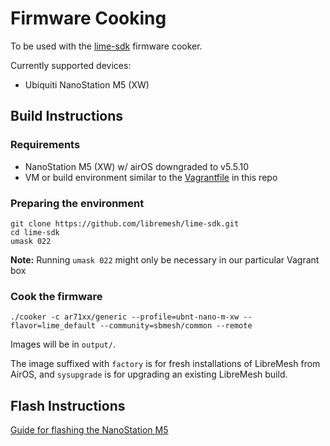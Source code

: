 # Firmware Cooking

To be used with the [lime-sdk](https://github.com/libremesh/lime-sdk) firmware cooker.

Currently supported devices:
- Ubiquiti NanoStation M5 (XW)


## Build Instructions

### Requirements

- NanoStation M5 (XW) w/ airOS downgraded to v5.5.10
- VM or build environment similar to the [Vagrantfile](https://github.com/sbmesh/documentation/blob/master/Vagrantfile) in this repo


### Preparing the environment

```
git clone https://github.com/libremesh/lime-sdk.git
cd lime-sdk
umask 022
```
**Note:** Running `umask 022` might only be necessary in our particular Vagrant box

### Cook the firmware

```
./cooker -c ar71xx/generic --profile=ubnt-nano-m-xw --flavor=lime_default --community=sbmesh/common --remote
```

Images will be in `output/`.

The image suffixed with `factory` is for fresh installations of LibreMesh from AirOS, and `sysupgrade` is for upgrading an existing LibreMesh build.

## Flash Instructions

[Guide for flashing the NanoStation M5](https://sbmesh.net/join.html#diy)
